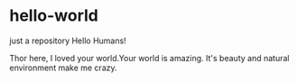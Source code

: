 # hello-world
just a repository
Hello Humans!

Thor here, I loved your world.Your world is amazing. 
It's beauty and natural environment make me crazy.
